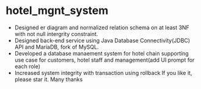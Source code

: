 # hotel_mgnt_system
* Designed er diagram and normalized relation schema on at least 3NF with not null intergrity constraint.
* Designed back-end service using Java Database Connectivity(JDBC) API and MariaDB, fork of MySQL. 
* Developed a database manaement system for hotel chain supporting use case for customers, hotel staff and management(add UI prompt for each role)
* Increased system integrity with transaction using rollback 
If you like it, please star it. Many thanks
